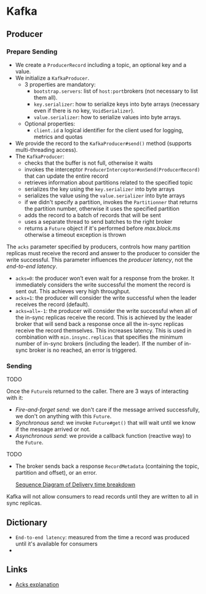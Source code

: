 # Kafka

## Producer


### Prepare Sending

- We create a `ProducerRecord` including a topic, an optional key and a value.
- We initialize a `KafkaProducer`. 
  - 3 properties are mandatory:
    - `bootstrap.servers`: list of `host:port`brokers (not necessary to list them all).
    - `key.serializer`: how to serialize keys into byte arrays (necessary even if there is no key, `VoidSerializer`).
    - `value.serializer`: how to serialize values into byte arrays.
  - Optional properties: 
    - `client.id` a logical identifier for the client used for logging, metrics and quotas
- We provide the record to the `KafkaProducer#send()` method (supports multi-threading access).
- The `KafkaProducer`:
  - checks that the buffer is not full, otherwise it waits
  - invokes the interceptor `ProducerInterceptor#onSend(ProducerRecord)` that can update the entire record
  - retrieves information about partitions related to the specified topic
  - serializes the key using the `key.serializer` into byte arrays
  - serializes the value using the `value.serializer` into byte arrays
  - if we didn't specify a partition, invokes the `Partitionner` that returns the partition number, otherwise it uses the specified partition 
  - adds the record to a batch of records that will be sent
  - uses a separate thread to send batches to the right broker
  - returns a `Future` object if it's performed before _max.block.ms_ otherwise a timeout exception is thrown

The `acks` parameter specified by producers, controls how many partition replicas must receive the record and answer to the producer to consider the write successful.
This parameter influences the _producer latency_, not the _end-to-end latency_.
- `acks=0`: the producer won’t even wait for a response from the broker. It immediately considers the write successful the moment the record is sent out. This achieves very high throughput.
- `acks=1`: the producer will consider the write successful when the leader receives the record (default).
- `acks=all=-1`: the producer will consider the write successful when all of the in-sync replicas receive the record. This is achieved by the leader broker that will send back a response once all the in-sync replicas receive the record themselves. This increases latency. This is used in combination with `min.insync.replicas` that specifies the minimum number of in-sync brokers (including the leader). If the number of in-sync broker is no reached, an error is triggered.


### Sending

TODO

Once the `Future`is returned to the caller. There are 3 ways of interacting with it:
  - _Fire-and-forget send_: we don't care if the message arrived successfully, we don't on anything with this `Future`.
  - _Synchronous send_: we invoke `Future#get()` that will wait until we know if the message arrived or not.
  - _Asynchronous send_: we provide a callback function (reactive way) to the `Future`.






TODO
- The broker sends back a response `RecordMetadata` (containing the topic, partition and offset), or an error.

  [Sequence Diagram of Delivery time breakdown](https://cwiki.apache.org/confluence/plugins/gliffy/viewer.action?inline=false&pageId=66851583&name=newtimeout&version=6&lastPage=%2Fpages%2Fviewpage.action%3FpageId%3D66851583&imageUrl=%2Fconfluence%2Fdownload%2Fattachments%2F66851583%2Fnewtimeout.png%3Fversion%3D6%26modificationDate%3D1589222868000%26api%3Dv2&gonUrl=%2Fconfluence%2Fdownload%2Fattachments%2F66851583%2Fnewtimeout%3Fapi%3Dv2%26version%3D6)





Kafka will not allow consumers to read records until they are written to all in sync replicas.


## Dictionary

- `End-to-end latency`: measured from the time a record was produced until it's available for consumers
- 

## Links

- [Acks explanation](https://betterprogramming.pub/kafka-acks-explained-c0515b3b707e)